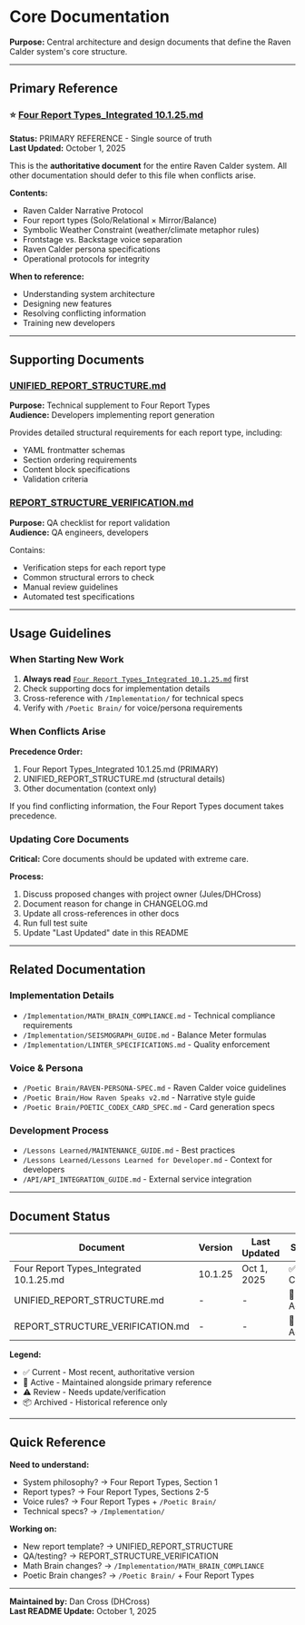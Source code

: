 # Core Documentation

**Purpose:** Central architecture and design documents that define the Raven Calder system's core structure.

---

## Primary Reference

### ⭐ [Four Report Types_Integrated 10.1.25.md](Four%20Report%20Types_Integrated%2010.1.25.md)
**Status:** PRIMARY REFERENCE - Single source of truth  
**Last Updated:** October 1, 2025

This is the **authoritative document** for the entire Raven Calder system. All other documentation should defer to this file when conflicts arise.

**Contents:**
- Raven Calder Narrative Protocol
- Four report types (Solo/Relational × Mirror/Balance)
- Symbolic Weather Constraint (weather/climate metaphor rules)
- Frontstage vs. Backstage voice separation
- Raven Calder persona specifications
- Operational protocols for integrity

**When to reference:**
- Understanding system architecture
- Designing new features
- Resolving conflicting information
- Training new developers

---

## Supporting Documents

### [UNIFIED_REPORT_STRUCTURE.md](UNIFIED_REPORT_STRUCTURE.md)
**Purpose:** Technical supplement to Four Report Types  
**Audience:** Developers implementing report generation

Provides detailed structural requirements for each report type, including:
- YAML frontmatter schemas
- Section ordering requirements
- Content block specifications
- Validation criteria

### [REPORT_STRUCTURE_VERIFICATION.md](REPORT_STRUCTURE_VERIFICATION.md)
**Purpose:** QA checklist for report validation  
**Audience:** QA engineers, developers

Contains:
- Verification steps for each report type
- Common structural errors to check
- Manual review guidelines
- Automated test specifications

---

## Usage Guidelines

### When Starting New Work

1. **Always read** [`Four Report Types_Integrated 10.1.25.md`](Four%20Report%20Types_Integrated%2010.1.25.md) first
2. Check supporting docs for implementation details
3. Cross-reference with `/Implementation/` for technical specs
4. Verify with `/Poetic Brain/` for voice/persona requirements

### When Conflicts Arise

**Precedence Order:**
1. Four Report Types_Integrated 10.1.25.md (PRIMARY)
2. UNIFIED_REPORT_STRUCTURE.md (structural details)
3. Other documentation (context only)

If you find conflicting information, the Four Report Types document takes precedence.

### Updating Core Documents

**Critical:** Core documents should be updated with extreme care.

**Process:**
1. Discuss proposed changes with project owner (Jules/DHCross)
2. Document reason for change in CHANGELOG.md
3. Update all cross-references in other docs
4. Run full test suite
5. Update "Last Updated" date in this README

---

## Related Documentation

### Implementation Details
- `/Implementation/MATH_BRAIN_COMPLIANCE.md` - Technical compliance requirements
- `/Implementation/SEISMOGRAPH_GUIDE.md` - Balance Meter formulas
- `/Implementation/LINTER_SPECIFICATIONS.md` - Quality enforcement

### Voice & Persona
- `/Poetic Brain/RAVEN-PERSONA-SPEC.md` - Raven Calder voice guidelines
- `/Poetic Brain/How Raven Speaks v2.md` - Narrative style guide
- `/Poetic Brain/POETIC_CODEX_CARD_SPEC.md` - Card generation specs

### Development Process
- `/Lessons Learned/MAINTENANCE_GUIDE.md` - Best practices
- `/Lessons Learned/Lessons Learned for Developer.md` - Context for developers
- `/API/API_INTEGRATION_GUIDE.md` - External service integration

---

## Document Status

| Document | Version | Last Updated | Status |
|----------|---------|--------------|--------|
| Four Report Types_Integrated 10.1.25.md | 10.1.25 | Oct 1, 2025 | ✅ Current |
| UNIFIED_REPORT_STRUCTURE.md | - | - | 🔄 Active |
| REPORT_STRUCTURE_VERIFICATION.md | - | - | 🔄 Active |

**Legend:**
- ✅ Current - Most recent, authoritative version
- 🔄 Active - Maintained alongside primary reference
- ⚠️ Review - Needs update/verification
- 📦 Archived - Historical reference only

---

## Quick Reference

**Need to understand:**
- System philosophy? → Four Report Types, Section 1
- Report types? → Four Report Types, Sections 2-5
- Voice rules? → Four Report Types + `/Poetic Brain/`
- Technical specs? → `/Implementation/`

**Working on:**
- New report template? → UNIFIED_REPORT_STRUCTURE
- QA/testing? → REPORT_STRUCTURE_VERIFICATION
- Math Brain changes? → `/Implementation/MATH_BRAIN_COMPLIANCE`
- Poetic Brain changes? → `/Poetic Brain/` + Four Report Types

---

**Maintained by:** Dan Cross (DHCross)  
**Last README Update:** October 1, 2025

